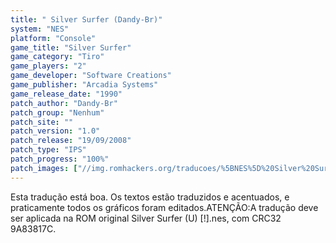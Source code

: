 ```yaml
---
title: " Silver Surfer (Dandy-Br)"
system: "NES"
platform: "Console"
game_title: "Silver Surfer"
game_category: "Tiro"
game_players: "2"
game_developer: "Software Creations"
game_publisher: "Arcadia Systems"
game_release_date: "1990"
patch_author: "Dandy-Br"
patch_group: "Nenhum"
patch_site: ""
patch_version: "1.0"
patch_release: "19/09/2008"
patch_type: "IPS"
patch_progress: "100%"
patch_images: ["//img.romhackers.org/traducoes/%5BNES%5D%20Silver%20Surfer%20-%20Dandy-Br%20-%2001.png","//img.romhackers.org/traducoes/%5BNES%5D%20Silver%20Surfer%20-%20Dandy-Br%20-%2002.png","//img.romhackers.org/traducoes/%5BNES%5D%20Silver%20Surfer%20-%20Dandy-Br%20-%2003.png"]
---
```

Esta tradução está boa. Os textos estão traduzidos e acentuados, e praticamente todos os gráficos foram editados.ATENÇÃO:A tradução deve ser aplicada na ROM original Silver Surfer (U) [!].nes, com CRC32 9A83817C.